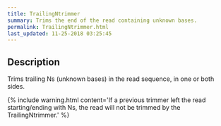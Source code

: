 ```yaml
---
title: TrailingNtrimmer
summary: Trims the end of the read containing unknown bases.
permalink: TrailingNtrimmer.html
last_updated: 11-25-2018 03:25:45
---
```



## Description

Trims trailing Ns (unknown bases) in the read sequence, in one or both sides.

{% include warning.html content='If a previous trimmer left the read starting/ending with Ns, the read will not
 be trimmed by the TrailingNtrimmer.' %}

